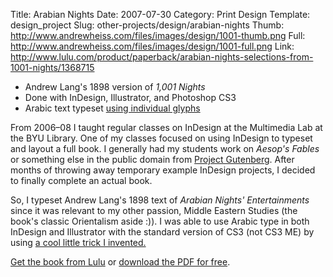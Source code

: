Title: Arabian Nights
Date: 2007-07-30
Category: Print Design
Template: design_project
Slug: other-projects/design/arabian-nights
Thumb: http://www.andrewheiss.com/files/images/design/1001-thumb.png
Full: http://www.andrewheiss.com/files/images/design/1001-full.png
Link: http://www.lulu.com/product/paperback/arabian-nights-selections-from-1001-nights/1368715


* Andrew Lang's 1898 version of *1,001 Nights*
* Done with InDesign, Illustrator, and Photoshop CS3
* Arabic text typeset [using individual glyphs](http://www.andrewheiss.com/blog/2007/09/17/using-arabic-in-indesign-without-indesign-me/ "Using Arabic in InDesign without InDesign ME")

From 2006–08 I taught regular classes on InDesign at the Multimedia Lab at the BYU Library. One of my classes focused on using InDesign to typeset and layout a full book. I generally had my students work on *Aesop's Fables* or something else in the public domain from [Project Gutenberg](http://www.gutenberg.org/ "Project Gutenberg"). After months of throwing away temporary example InDesign projects, I decided to finally complete an actual book.

So, I typeset Andrew Lang's 1898 text of *Arabian Nights' Entertainments* since it was relevant to my other passion, Middle Eastern Studies (the book's classic Orientalism aside :)). I was able to use Arabic type in both InDesign and Illustrator with the standard version of CS3 (not CS3 ME) by using [a cool little trick I invented.](http://www.andrewheiss.com/blog/2007/09/17/using-arabic-in-indesign-without-indesign-me/ "Using Arabic in InDesign without InDesign ME") 

[Get the book from Lulu](http://www.lulu.com/product/paperback/arabian-nights-selections-from-1001-nights/1368715 "Arabian Nights: Selections from 1,001 Nights by Andrew Heiss, Andrew Lang, Kate Douglas Wiggins in Literature &amp; Fiction") or [download the PDF for free](http://files.andrewheiss.com/portfolio/Arabian%20Nights.pdf).

